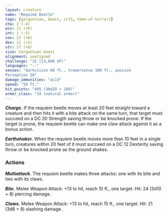 ```yaml
---
layout: creature
name: "Requiem Beetle"
tags: [gargantuan, beast, cr15, tome-of-horrors]
cha: 2 (-4)
wis: 11 (+0)
int: 1 (-5)
con: 23 (+6)
dex: 12 (+1)
str: 27 (+8)
size: Gargantuan beast
alignment: unaligned
challenge: "15 (13,000 XP)"
languages: "--"
senses: "darkvision 60 ft., tremorsense 100 ft., passive
Perception 10"
damage_immunities: "acid"
speed: "50 ft."
hit_points: "495 (30d20 + 180)"
armor_class: "19 (natural armor)"
---
```


***Charge.*** If the requiem beetle moves at least 20 feet straight toward a creature and then hits it with a bite attack on the same turn, that target must succeed on a DC 20 Strength saving throw or be knocked prone. If the target is prone, the requiem beetle can make one claw attack against it as a bonus action.

***Earthshaker.*** When the requiem beetle moves more than 10 feet in a single turn, creatures within 20 feet of it must succeed on a DC 12 Dexterity saving throw or be knocked prone as the ground shakes.

### Actions

***Multiattack.*** The requiem beetle makes three attacks: one with its bite and two with its claws.

***Bite.*** Melee Weapon Attack: +13 to hit, reach 10 ft., one target. Hit: 24 (3d10 + 8) piercing damage.

***Claws.*** Melee Weapon Attack: +13 to hit, reach 15 ft., one target. Hit: 21 (3d8 + 8) slashing damage.
